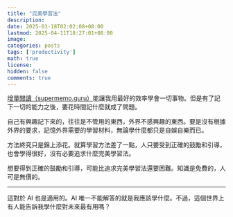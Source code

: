 ```yaml
---
title: "完美學習法"
description: 
date: 2025-01-18T02:02:08+08:00
lastmod: 2025-04-11T18:27:01+08:00
image: 
categories: posts
tags: ['productivity']
math: true
license: 
hidden: false
comments: true
---
```


[增量閲讀（supermemo.guru）](https://supermemo.guru/wiki/Incremental_reading)能讓我用最好的效率學會一切事物。但是有了記下一切的能力之後，要花時間記什麼就成了問題。

自己有興趣記下來的，往往是不管用的東西，外界不感興趣的東西。要是沒有根據外界的要求，記憶外界需要的學習材料，無論學什麼都只是自娛自樂而已。

方法終究只是錦上添花。就算學習方法差了一點，人只要受到正確的鼓勵和引導，也會學得很好，沒有必要追求什麼完美學習法。

想要得到正確的鼓勵和引導，可能比追求完美學習法還要困難。知識是免費的，人可是無價的。
***
這對於 AI 也是適用的。AI 唯一不能解答的就是我應該學什麼。不過，這個世界上有人能告訴我學什麼對未來最有用嗎？

